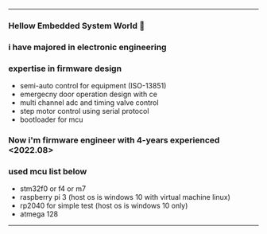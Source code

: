 --------------------------------------------------------------------
### Hellow Embedded System World 👋

### i have majored in electronic engineering

### expertise in firmware design
- semi-auto control for equipment (ISO-13851)
- emergecny door operation design with ce
- multi channel adc and timing valve control
- step motor control using serial protocol
- bootloader for mcu


### Now i'm firmware engineer with 4-years experienced <2022.08>

### used mcu list below
- stm32f0 or f4 or m7
- raspberry pi 3 (host os is windows 10 with virtual machine linux)
- rp2040 for simple test (host os is windows 10 only)
- atmega 128
--------------------------------------------------------------------

<!--
**KpuFish/KpuFish** is a ✨ _special_ ✨ repository because its `README.md` (this file) appears on your GitHub profile.

Here are some ideas to get you started:

- 🔭 I’m currently working on ...
- 🌱 I’m currently learning ...
- 👯 I’m looking to collaborate on ...
- 🤔 I’m looking for help with ...
- 💬 Ask me about ...
- 📫 How to reach me: ...
- 😄 Pronouns: ...
- ⚡ Fun fact: ...
--> 
